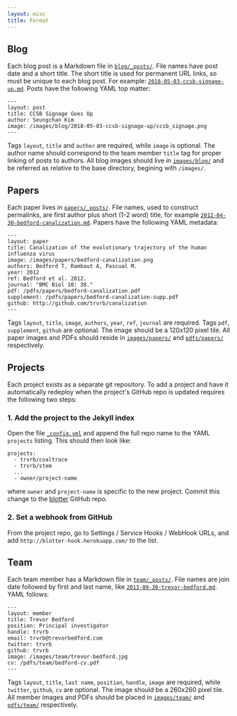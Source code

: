 ```yaml
---
layout: misc
title: Format
---
```


## Blog

Each blog post is a Markdown file in [`blog/_posts/`](https://github.com/skimlab/ccsbweb/tree/master/blog/_posts).  File names have post date and a short title.  The short title is used for permanent URL links, so must be unique to each blog post.  For example: [`2018-05-03-ccsb-signage-up.md`](https://github.com/skimlab/ccsbweb/master/blog/_posts/2018-05-03-ccsb-signage-up.md).  Posts have the following YAML top matter:

```
---
layout: post
title: CCSB Signage Goes Up
author: Seungchan Kim
image: /images/blog/2018-05-03-ccsb-signage-up/ccsb_signage.png
---
```

Tags `layout`, `title` and `author` are required, while `image` is optional.  The author name should correspond to the team member `title` tag for proper linking of posts to authors.  All blog images should live in [`images/blog/`](https://github.com/skimlab/ccsbweb/tree/master/images/blog) and be referred as relative to the base directory, begining with `/images/`.

## Papers

Each paper lives in [`papers/_posts/`](https://github.com/blab/blotter/tree/master/papers/_posts).  File names, used to construct permalinks, are first author plus short (1-2 word) title, for example [`2012-04-30-bedford-canalization.md`](https://github.com/blab/blotter/blob/master/papers/_posts/2012-04-30-bedford-canalization.md).   Papers have the following YAML metadata:

```
---
layout: paper
title: Canalization of the evolutionary trajectory of the human influenza virus
image: /images/papers/bedford-canalization.png
authors: Bedford T, Rambaut A, Pascual M.
year: 2012
ref: Bedford et al. 2012.
journal: "BMC Biol 10: 38."
pdf: /pdfs/papers/bedford-canalization.pdf
supplement: /pdfs/papers/bedford-canalization-supp.pdf
github: http://github.com/trvrb/canalization
---
```

Tags `layout`, `title`, `image`, `authors`, `year`, `ref`, `journal` are required.  Tags `pdf`, `supplement`, `github` are optional.  The image should be a 120x120 pixel tile.  All paper images and PDFs should reside in [`images/papers/`](https://github.com/blab/blotter/tree/master/images/papers) and [`pdfs/papers/`](https://github.com/blab/blotter/tree/master/pdfs/papers) respectively.

## Projects

Each project exists as a separate git repository.  To add a project and have it automatically redeploy when the project's GitHub repo is updated requires the following two steps:

### 1. Add the project to the Jekyll index

Open the file [`_config.yml`](https://github.com/blab/blotter/blob/master/_config.yml) and append the full repo name to the YAML `projects` listing.  This should then look like:

```
projects:
  - trvrb/coaltrace
  - trvrb/stem
  ...
  - owner/project-name
```

where `owner` and `project-name` is specific to the new project.  Commit this change to the [blotter](https://github.com/blab/blotter) GitHub repo. 

### 2. Set a webhook from GitHub 

From the project repo, go to Settings / Service Hooks / WebHook URLs, and add `http://blotter-hook.herokuapp.com/` to the list.

## Team

Each team member has a Markdown file in [`team/_posts/`](https://github.com/blab/blotter/tree/master/team/_posts).  File names are join date followed by first and last name, like [`2013-09-30-trevor-bedford.md`](https://github.com/blab/blotter/blob/master/team/_posts/2013-09-30-trevor-bedford.md).  YAML follows:

```
---
layout: member
title: Trevor Bedford
position: Principal investigator
handle: trvrb
email: trvrb@trevorbedford.com
twitter: trvrb
github: trvrb
image: /images/team/trevor-bedford.jpg
cv: /pdfs/team/bedford-cv.pdf
---
```

Tags `layout`, `title`, `last name`, `position`, `handle`, `image` are required, while `twitter`, `github`, `cv` are optional.  The image should be a 260x260 pixel tile.  All member images and PDFs should be placed in [`images/team/`](https://github.com/blab/blotter/tree/master/images/team) and [`pdfs/team/`](https://github.com/blab/blotter/tree/master/pdfs/team) respectively.
